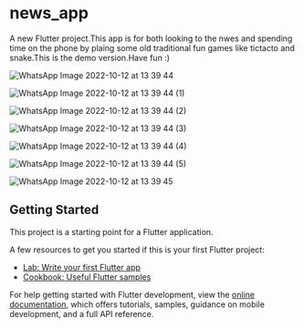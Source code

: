 # news_app

A new Flutter project.This app is for both looking to the nwes and spending time on the phone by plaing some old traditional fun games like tictacto and snake.This is the demo version.Have fun :)

![WhatsApp Image 2022-10-12 at 13 39 44](https://user-images.githubusercontent.com/92253593/195322819-131b4070-0aea-484b-b709-f7efcd2db36f.jpeg)

![WhatsApp Image 2022-10-12 at 13 39 44 (1)](https://user-images.githubusercontent.com/92253593/195322896-3023b739-67e8-482a-b93c-23c51cf8fd44.jpeg)

![WhatsApp Image 2022-10-12 at 13 39 44 (2)](https://user-images.githubusercontent.com/92253593/195322917-48f2a747-bdc7-42e2-8fba-6f692226b2a5.jpeg)

![WhatsApp Image 2022-10-12 at 13 39 44 (3)](https://user-images.githubusercontent.com/92253593/195322932-c3471a8f-5b40-4cbb-a7fb-d3a06eff582b.jpeg)

![WhatsApp Image 2022-10-12 at 13 39 44 (4)](https://user-images.githubusercontent.com/92253593/195322944-b9e684f1-5129-431e-b6ac-2469976742b7.jpeg)

![WhatsApp Image 2022-10-12 at 13 39 44 (5)](https://user-images.githubusercontent.com/92253593/195322954-6c48f880-abf5-4014-951f-20b964470008.jpeg)

![WhatsApp Image 2022-10-12 at 13 39 45](https://user-images.githubusercontent.com/92253593/195322970-93ead9ba-65cf-4c5f-bfa7-1961a164b33c.jpeg)



## Getting Started

This project is a starting point for a Flutter application.

A few resources to get you started if this is your first Flutter project:

- [Lab: Write your first Flutter app](https://docs.flutter.dev/get-started/codelab)
- [Cookbook: Useful Flutter samples](https://docs.flutter.dev/cookbook)

For help getting started with Flutter development, view the
[online documentation](https://docs.flutter.dev/), which offers tutorials,
samples, guidance on mobile development, and a full API reference.
